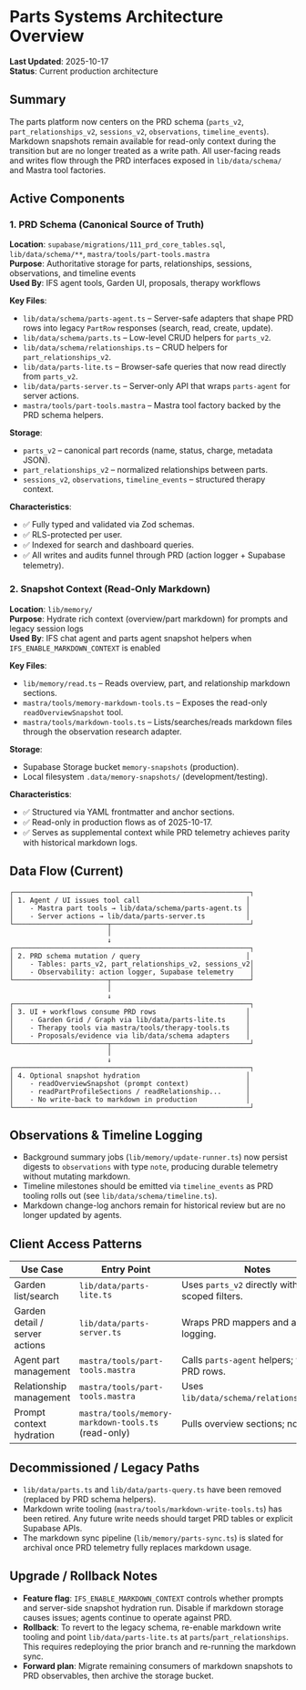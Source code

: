 # Parts Systems Architecture Overview

**Last Updated**: 2025-10-17  
**Status**: Current production architecture

## Summary

The parts platform now centers on the PRD schema (`parts_v2`, `part_relationships_v2`, `sessions_v2`, `observations`, `timeline_events`). Markdown snapshots remain available for read-only context during the transition but are no longer treated as a write path. All user-facing reads and writes flow through the PRD interfaces exposed in `lib/data/schema/` and Mastra tool factories.

## Active Components

### 1. PRD Schema (Canonical Source of Truth)
**Location**: `supabase/migrations/111_prd_core_tables.sql`, `lib/data/schema/**`, `mastra/tools/part-tools.mastra`  
**Purpose**: Authoritative storage for parts, relationships, sessions, observations, and timeline events  
**Used By**: IFS agent tools, Garden UI, proposals, therapy workflows

**Key Files**:
- `lib/data/schema/parts-agent.ts` – Server-safe adapters that shape PRD rows into legacy `PartRow` responses (search, read, create, update).
- `lib/data/schema/parts.ts` – Low-level CRUD helpers for `parts_v2`.
- `lib/data/schema/relationships.ts` – CRUD helpers for `part_relationships_v2`.
- `lib/data/parts-lite.ts` – Browser-safe queries that now read directly from `parts_v2`.
- `lib/data/parts-server.ts` – Server-only API that wraps `parts-agent` for server actions.
- `mastra/tools/part-tools.mastra` – Mastra tool factory backed by the PRD schema helpers.

**Storage**:
- `parts_v2` – canonical part records (name, status, charge, metadata JSON).
- `part_relationships_v2` – normalized relationships between parts.
- `sessions_v2`, `observations`, `timeline_events` – structured therapy context.

**Characteristics**:
- ✅ Fully typed and validated via Zod schemas.
- ✅ RLS-protected per user.
- ✅ Indexed for search and dashboard queries.
- ✅ All writes and audits funnel through PRD (action logger + Supabase telemetry).

### 2. Snapshot Context (Read-Only Markdown)
**Location**: `lib/memory/`  
**Purpose**: Hydrate rich context (overview/part markdown) for prompts and legacy session logs  
**Used By**: IFS chat agent and parts agent snapshot helpers when `IFS_ENABLE_MARKDOWN_CONTEXT` is enabled

**Key Files**:
- `lib/memory/read.ts` – Reads overview, part, and relationship markdown sections.
- `mastra/tools/memory-markdown-tools.ts` – Exposes the read-only `readOverviewSnapshot` tool.
- `mastra/tools/markdown-tools.ts` – Lists/searches/reads markdown files through the observation research adapter.

**Storage**:
- Supabase Storage bucket `memory-snapshots` (production).
- Local filesystem `.data/memory-snapshots/` (development/testing).

**Characteristics**:
- ✅ Structured via YAML frontmatter and anchor sections.
- ✅ Read-only in production flows as of 2025-10-17.
- ✅ Serves as supplemental context while PRD telemetry achieves parity with historical markdown logs.

## Data Flow (Current)

```
┌──────────────────────────────────────────────────────────┐
│ 1. Agent / UI issues tool call                          │
│    - Mastra part tools → lib/data/schema/parts-agent.ts │
│    - Server actions → lib/data/parts-server.ts          │
└───────────────────────┬──────────────────────────────────┘
                        │
                        ↓
┌──────────────────────────────────────────────────────────┐
│ 2. PRD schema mutation / query                          │
│    - Tables: parts_v2, part_relationships_v2, sessions_v2│
│    - Observability: action logger, Supabase telemetry    │
└───────────────────────┬──────────────────────────────────┘
                        │
                        ↓
┌──────────────────────────────────────────────────────────┐
│ 3. UI + workflows consume PRD rows                      │
│    - Garden Grid / Graph via lib/data/parts-lite.ts     │
│    - Therapy tools via mastra/tools/therapy-tools.ts    │
│    - Proposals/evidence via lib/data/schema adapters    │
└───────────────────────┬──────────────────────────────────┘
                        │
                        ↓
┌──────────────────────────────────────────────────────────┐
│ 4. Optional snapshot hydration                          │
│    - readOverviewSnapshot (prompt context)              │
│    - readPartProfileSections / readRelationship...      │
│    - No write-back to markdown in production            │
└──────────────────────────────────────────────────────────┘
```

## Observations & Timeline Logging

- Background summary jobs (`lib/memory/update-runner.ts`) now persist digests to `observations` with type `note`, producing durable telemetry without mutating markdown.
- Timeline milestones should be emitted via `timeline_events` as PRD tooling rolls out (see `lib/data/schema/timeline.ts`).
- Markdown change-log anchors remain for historical review but are no longer updated by agents.

## Client Access Patterns

| Use Case                      | Entry Point                           | Notes |
|-------------------------------|---------------------------------------|-------|
| Garden list/search            | `lib/data/parts-lite.ts`              | Uses `parts_v2` directly with user-scoped filters. |
| Garden detail / server actions| `lib/data/parts-server.ts`            | Wraps PRD mappers and action logging. |
| Agent part management         | `mastra/tools/part-tools.mastra`      | Calls `parts-agent` helpers; writes PRD rows. |
| Relationship management       | `mastra/tools/part-tools.mastra`      | Uses `lib/data/schema/relationships.ts`. |
| Prompt context hydration      | `mastra/tools/memory-markdown-tools.ts` (read-only) | Pulls overview sections; no writes. |

## Decommissioned / Legacy Paths

- `lib/data/parts.ts` and `lib/data/parts-query.ts` have been removed (replaced by PRD schema helpers).
- Markdown write tooling (`mastra/tools/markdown-write-tools.ts`) has been retired. Any future write needs should target PRD tables or explicit Supabase APIs.
- The markdown sync pipeline (`lib/memory/parts-sync.ts`) is slated for archival once PRD telemetry fully replaces markdown usage.

## Upgrade / Rollback Notes

- **Feature flag**: `IFS_ENABLE_MARKDOWN_CONTEXT` controls whether prompts and server-side snapshot hydration run. Disable if markdown storage causes issues; agents continue to operate against PRD.
- **Rollback**: To revert to the legacy schema, re-enable markdown write tooling and point `lib/data/parts-lite.ts` at `parts`/`part_relationships`. This requires redeploying the prior branch and re-running the markdown sync.
- **Forward plan**: Migrate remaining consumers of markdown snapshots to PRD observables, then archive the storage bucket.
